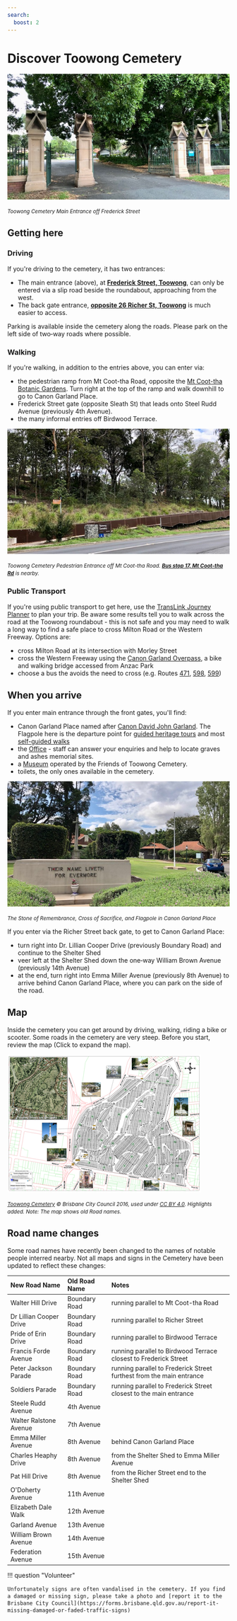 ```yaml
---
search:
  boost: 2  
---
```


#  Discover Toowong Cemetery

![Toowong Cemetery Main Entrance][main-entrance]

*<small>Toowong Cemetery Main Entrance off Frederick Street</small>*

## Getting here

### Driving

If you're driving to the cemetery, it has two entrances:

- The main entrance (above), at **[Frederick Street, Toowong](https://www.google.com/maps/place/Toowong+Cemetery/@-27.4772749,152.9818283,17z/data=!3m1!4b1!4m5!3m4!1s0x6b9150c2f0f2e23f:0xf02a35bd720a310!8m2!3d-27.4772714!4d152.9839608)**,  can only be entered via a slip road beside the roundabout, approaching from the west.
- The back gate entrance, **[opposite 26 Richer St, Toowong](https://www.google.com/maps/place/25+Richer+St,+Toowong+QLD+4066/@-27.4737507,152.9767263,17z/data=!3m1!4b1!4m5!3m4!1s0x6b9150dd31b12cc5:0xc3a1deb2fe09484!8m2!3d-27.4737555!4d152.978915)** is much easier to access. 

Parking is available inside the cemetery along the roads. Please park on the left side of two‑way roads where possible.

### Walking

If you're walking, in addition to the entries above, you can enter via:

- the pedestrian ramp from Mt Coot-tha Road, opposite the [Mt Coot-tha Botanic Gardens](https://www.brisbane.qld.gov.au/things-to-see-and-do/council-venues-and-precincts/parks/botanic-gardens-in-brisbane/brisbane-botanic-gardens-mt-coot-tha). Turn right at the top of the ramp and walk downhill to go to Canon Garland Place.
- Frederick Street gate (opposite Sleath St) that leads onto Steel Rudd Avenue (previously 4th Avenue).
- the many informal entries off Birdwood Terrace.

![](../assets/pedestrian-ramp.jpg)

*<small>Toowong Cemetery Pedestrian Entrance off Mt Coot-tha Road. <b>[Bus stop 17, Mt Coot-tha Rd](https://jp.translink.com.au/plan-your-journey/stops/001403/timetable/2021-11-27?dateRedirect=False)</b> is nearby.</small>*




### Public Transport

If you're using public transport to get here, use the [TransLink Journey Planner](https://jp.translink.com.au/plan-your-journey/journey-planner) to plan your trip. Be aware some results tell you to walk across the road at the Toowong roundabout - this is not safe and you may need to walk a long way to find a safe place to cross Milton Road or the Western Freeway. Options are: 

- cross Milton Road at its intersection with Morley Street
- cross the Western Freeway using the [Canon Garland Overpass](https://garlandmemorial.com/2019/10/09/canon-garland-overpass/), a bike and walking bridge accessed from Anzac Park
- choose a bus the avoids the need to cross (e.g. Routes [471](https://jp.translink.com.au/plan-your-journey/timetables/bus/t/471/outbound/), [598](https://jp.translink.com.au/plan-your-journey/timetables/bus/t/598), [599](https://jp.translink.com.au/plan-your-journey/timetables/bus/t/599))

## When you arrive

If you enter main entrance through the front gates, you'll find: 

- Canon Garland Place named after [Canon David John Garland](https://adb.anu.edu.au/biography/garland-david-john-6278). The Flagpole here is the departure point for [guided heritage tours](../guided-tours.md) and most [self-guided walks](../walks/index.md)
- the [Office](https://www.brisbane.qld.gov.au/community-and-safety/community-support/cemeteries/toowong-cemetery) - staff can answer your enquiries and help to locate graves and ashes memorial sites.
- a [Museum](museum.md) operated by the Friends of Toowong Cemetery. 
- toilets, the only ones available in the cemetery.

![](../assets/flag-pole.jpg)

*<small>The Stone of Remembrance, Cross of Sacrifice, and Flagpole in Canon Garland Place</small>*

If you enter via the Richer Street back gate, to get to Canon Garland Place:

- turn right into Dr. Lillian Cooper Drive (previously Boundary Road) and continue to the Shelter Shed 
- veer left at the Shelter Shed down the one‑way William Brown Avenue (previously 14th Avenue) 
- at the end, turn right into Emma Miller Avenue (previously 8th Avenue) to arrive behind Canon Garland Place, where you can park on the side of the road. 


## Map

Inside the cemetery you can get around by driving, walking, riding a bike or scooter. Some roads in the cemetery are very steep. Before you start, review the map (Click to expand the map).


<!-- Map -->
[![](../assets/toowong-cemetery-map@0.5x.png)][map]

*<small>[Toowong Cemetery](https://graves.brisbane.qld.gov.au) © Brisbane City Council 2016, used under [CC BY 4.0][map-cc-by]. Highlights added. Note: The map shows old Road names.</small>*

<!-- Map links -->

[map]: ../assets/toowong-cemetery-map.png "Click to expand the map. Use Back to return to this page"
[map-cc-by]: https://creativecommons.org/licenses/by/4.0/  "Creative Commons Attribution 4.0 Licence"

<!-- Add a mobility map eg https://www.brisbane.qld.gov.au/sites/default/files/brisbane_botanic_gardens_mobility_map.pdf -->

## Road name changes

Some road names have recently been changed to the names of notable people interred nearby. Not all maps and signs in the Cemetery have been updated to reflect these changes: 

| New Road Name           | Old Road Name | Notes                                                                |
| :----------             | :--------     | :---------                                                           |
| Walter Hill Drive       | Boundary Road | running parallel to Mt Coot-tha Road                                 |
| Dr Lillian Cooper Drive | Boundary Road | running parallel to Richer Street                                    |
| Pride of Erin Drive     | Boundary Road | running parallel to Birdwood Terrace                                 |
| Francis Forde Avenue    | Boundary Road | running parallel to Birdwood Terrace closest to Frederick Street     |
| Peter Jackson Parade    | Boundary Road | running parallel to Frederick Street furthest from the main entrance |
| Soldiers Parade         | Boundary Road | running parallel to Frederick Street closest to the main entrance    |
| Steele Rudd Avenue      | 4th Avenue    |                                                                      |
| Walter Ralstone Avenue  | 7th Avenue    |                                                                      |
| Emma Miller Avenue      | 8th Avenue    | behind Canon Garland Place                                           |
| Charles Heaphy Drive    | 8th Avenue    | from the Shelter Shed to Emma Miller Avenue                          |
| Pat Hill Drive          | 8th Avenue    | from the Richer Street end to the Shelter Shed                       |
| O'Doherty Avenue        | 11th Avenue   |                                                                      |
| Elizabeth Dale Walk     | 12th Avenue   |                                                                      |
| Garland Avenue          | 13th Avenue   |                                                                      |
| William Brown Avenue    | 14th Avenue   |                                                                      |
| Federation Avenue       | 15th Avenue   |                                                                      |

!!! question "Volunteer"

    Unfortunately signs are often vandalised in the cemetery. If you find a damaged or missing sign, please take a photo and [report it to the Brisbane City Council](https://forms.brisbane.qld.gov.au/report-it-missing-damaged-or-faded-traffic-signs)

<!-- Links -->

[main-entrance]: ../assets/main-entrance.jpg "Toowong Cemetery Main Entrance"
